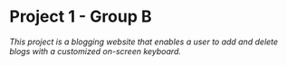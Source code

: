 # Project 1 - Group B 
*This project is a blogging website that enables a user to add and delete blogs with a customized on-screen keyboard.*

